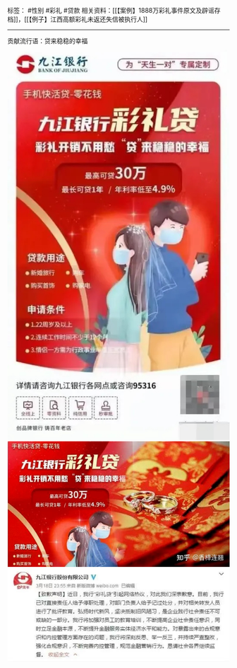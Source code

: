 标签： #性别 #彩礼 #贷款
相关资料：[[【案例】1888万彩礼事件原文及辟谣存档]]，[[【例子】江西高额彩礼未返还失信被执行人]]
***
贡献流行语：贷来稳稳的幸福
[![mmexport1673599783030.jpg](https://raw.githubusercontent.com/bluntvoice/mypic/main/mmexport1673599783030.jpg)](https://raw.githubusercontent.com/bluntvoice/mypic/main/mmexport1673599783030.jpg)
[![1673466578982.jpeg](https://raw.githubusercontent.com/bluntvoice/mypic/main/1673466578982.jpeg)](https://raw.githubusercontent.com/bluntvoice/mypic/main/1673466578982.jpeg)
[![mmexport1673599791163.jpg](https://raw.githubusercontent.com/bluntvoice/mypic/main/mmexport1673599791163.jpg)](https://raw.githubusercontent.com/bluntvoice/mypic/main/mmexport1673599791163.jpg)